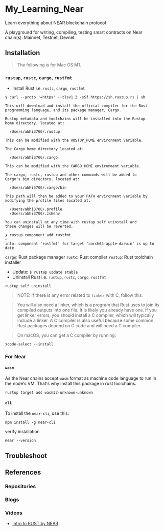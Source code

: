 # My_Learning_Near

Learn everything about NEAR blockchain protocol

A playground for writing, compiling, testing smart contracts on Near chain(s): Mainnet, Testnet, Devnet.

## Installation

> The following is for Mac OS M1.

### `rustup`, `rustc`, `cargo`, `rustfmt`

* Install Rust i.e. `rustc`, `cargo`, `rustfmt`

```console
$ curl --proto '=https' --tlsv1.2 -sSf https://sh.rustup.rs | sh

This will download and install the official compiler for the Rust
programming language, and its package manager, Cargo.

Rustup metadata and toolchains will be installed into the Rustup
home directory, located at:

  /Users/abhi3700/.rustup

This can be modified with the RUSTUP_HOME environment variable.

The Cargo home directory located at:

  /Users/abhi3700/.cargo

This can be modified with the CARGO_HOME environment variable.

The cargo, rustc, rustup and other commands will be added to
Cargo's bin directory, located at:

  /Users/abhi3700/.cargo/bin

This path will then be added to your PATH environment variable by
modifying the profile files located at:

  /Users/abhi3700/.profile
  /Users/abhi3700/.zshenv

You can uninstall at any time with rustup self uninstall and
these changes will be reverted.
```

```console
❯ rustup component add rustfmt                                                ⏎
info: component 'rustfmt' for target 'aarch64-apple-darwin' is up to date
```

`cargo`: Rust package manager
`rustc`: Rust compiler
`rustup`: Rust toolchain installer

* Update: `$ rustup update stable`
* Uninstall Rust i.e. `rustup`, `rustc`, `cargo`, `rustfmt`

```console
rustup self uninstall
```

> NOTE: If there is any error related to `linker` with C, follow this:

> You will also need a linker, which is a program that Rust uses to join its compiled outputs into one file. It is likely you already have one. If you get linker errors, you should install a C compiler, which will typically include a linker. A C compiler is also useful because some common Rust packages depend on C code and will need a C compiler.

> On macOS, you can get a C compiler by running:

```console
xcode-select --install
```

### For Near

#### `wasm`

As the Near chains accept `wasm` format as machine code language to run in the node's VM. That's why install this package in rust toolchains.

```console
rustup target add wasm32-unknown-unknown
```

#### `cli`

To install the `near-cli`, use this:

```console
npm install -g near-cli
```

verify installation

```console
near --version
```

## Troubleshoot

## References

### Repositories

### Blogs

### Videos

* [Intro to RUST by NEAR](https://www.youtube.com/watch?v=eVmVMrwZW0g)
